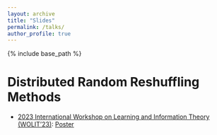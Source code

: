```yaml
---
layout: archive
title: "Slides"
permalink: /talks/
author_profile: true
---
```


{% include base_path %}

Distributed Random Reshuffling Methods
=====
* [2023 International Workshop on Learning and Information Theory (WOLIT’23)](http://idi-wolit.com/wolit23/): [Poster](https://github.com/Kun73/kunhuang20.github.io/blob/master/slides/WOLIT23_poster_v1.pdf)

